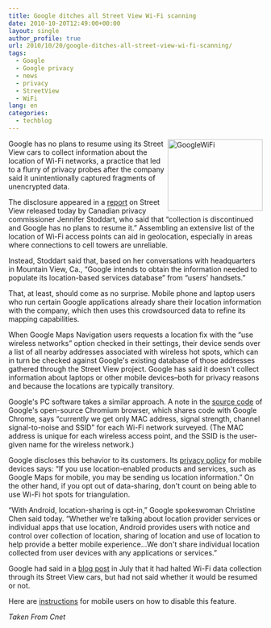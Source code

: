 ```yaml
---
title: Google ditches all Street View Wi-Fi scanning
date: 2010-10-20T12:49:00+00:00
layout: single
author_profile: true
url: 2010/10/20/google-ditches-all-street-view-wi-fi-scanning/
tags:
  - Google
  - Google privacy
  - news
  - privacy
  - StreetView
  - WiFi
lang: en
categories: 
  - techblog
---
```

[<img title="GoogleWiFi" border="0" alt="GoogleWiFi" align="right" src="http://lh3.ggpht.com/_vaUVXcmC3OI/TL7eS-1pEzI/AAAAAAAACyI/PT4zfOk_N4w/GoogleWiFi_thumb%5B1%5D.jpg?imgmax=800" width="188" height="142" />](http://lh5.ggpht.com/_vaUVXcmC3OI/TL7eRHeWY-I/AAAAAAAACyE/TrjozHFk5js/s1600-h/GoogleWiFi%5B3%5D.jpg)Google has no plans to resume using its Street View cars to collect information about the location of Wi-Fi networks, a practice that led to a flurry of privacy probes after the company said it unintentionally captured fragments of unencrypted data.

The disclosure appeared in a [report](http://www.priv.gc.ca/media/nr-c/2010/let_101019_e.cfm) on Street View released today by Canadian privacy commissioner Jennifer Stoddart, who said that “collection is discontinued and Google has no plans to resume it.” Assembling an extensive list of the location of Wi-Fi access points can aid in geolocation, especially in areas where connections to cell towers are unreliable.

Instead, Stoddart said that, based on her conversations with headquarters in Mountain View, Ca., “Google intends to obtain the information needed to populate its location-based services database” from “users' handsets.”

That, at least, should come as no surprise. Mobile phone and laptop users who run certain Google applications already share their location information with the company, which then uses this crowdsourced data to refine its mapping capabilities.

When Google Maps Navigation users requests a location fix with the “use wireless networks” option checked in their settings, their device sends over a list of all nearby addresses associated with wireless hot spots, which can in turn be checked against Google's existing database of those addresses gathered through the Street View project. Google has said it doesn't collect information about laptops or other mobile devices–both for privacy reasons and because the locations are typically transitory.

Google's PC software takes a similar approach. A note in the [source code](http://src.chromium.org/svn/trunk/src/chrome/browser/geolocation/wifi_data_provider_mac.cc) of Google's open-source Chromium browser, which shares code with Google Chrome, says “currently we get only MAC address, signal strength, channel signal-to-noise and SSID” for each Wi-Fi network surveyed. (The MAC address is unique for each wireless access point, and the SSID is the user-given name for the wireless network.)

Google discloses this behavior to its customers. Its [privacy policy](http://www.google.com/mobile/privacy.html) for mobile devices says: “If you use location-enabled products and services, such as Google Maps for mobile, you may be sending us location information.” On the other hand, if you opt out of data-sharing, don't count on being able to use Wi-Fi hot spots for triangulation.

“With Android, location-sharing is opt-in,” Google spokeswoman Christine Chen said today. “Whether we're talking about location provider services or individual apps that use location, Android provides users with notice and control over collection of location, sharing of location and use of location to help provide a better mobile experience…We don't share individual location collected from user devices with any applications or services.”

Google had said in a [blog post](http://google-latlong.blogspot.com/2010/07/street-view-driving-update.html) in July that it had halted Wi-Fi data collection through its Street View cars, but had not said whether it would be resumed or not.

Here are [instructions](http://www.google.com/support/mobile/bin/answer.py?hl=en&answer=81875) for mobile users on how to disable this feature.

_Taken From Cnet_